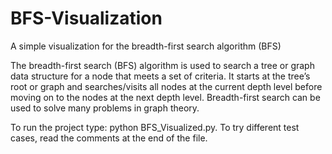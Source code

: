 # BFS-Visualization
A simple visualization for the breadth-first search algorithm (BFS)


The breadth-first search (BFS) algorithm is used to search a tree or graph data structure for a node that meets a set of criteria. It starts at the tree’s root or graph and searches/visits all nodes at the current depth level before moving on to the nodes at the next depth level. Breadth-first search can be used to solve many problems in graph theory.

To run the project type: python BFS_Visualized.py.
To try different test cases, read the comments at the end of the file.
